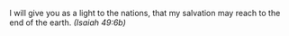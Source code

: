 I will give you as a light to the nations, that my salvation may reach to the end of the earth. _(Isaiah 49:6b)_
